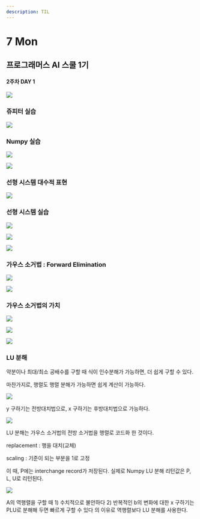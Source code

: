 ```yaml
---
description: TIL
---
```


# 7 Mon

## 프로그래머스 AI 스쿨 1기

#### 2주차 DAY 1

![](../../.gitbook/assets/image%20%2845%29.png)

### 쥬피터 실습

![](../../.gitbook/assets/image%20%2836%29.png)

### Numpy 실습

![](../../.gitbook/assets/image%20%2837%29.png)

![](../../.gitbook/assets/image%20%2831%29.png)

### 선형 시스템 대수적 표현 

![](../../.gitbook/assets/image%20%2839%29.png)

### 선형 시스템 실습 

![](../../.gitbook/assets/image%20%2829%29.png)

![](../../.gitbook/assets/image%20%2823%29.png)

![](../../.gitbook/assets/image%20%2838%29.png)

### 가우스 소거법 : Forward Elimination

![](../../.gitbook/assets/image%20%2830%29.png)

![](../../.gitbook/assets/image%20%2828%29.png)

### 가우스 소거법의 가치

![](../../.gitbook/assets/image%20%2824%29.png)

![](../../.gitbook/assets/image%20%2826%29.png)

![](../../.gitbook/assets/image%20%2827%29.png)

### LU 분해

약분이나 최대/최소 공배수를 구할 때 식이 인수분해가 가능하면, 더 쉽게 구할 수 있다.

마찬가지로,  행렬도 행렬 분해가 가능하면 쉽게 계산이 가능하다.

![](../../.gitbook/assets/image%20%2840%29.png)

y 구하기는 전방대치법으로, x 구하기는 후방대치법으로 가능하다.

![](../../.gitbook/assets/image%20%2832%29.png)

LU 분해는 가우스 소거법의 전방 소거법을 행렬로 코드화 한 것이다.

replacement : 행을 대치\(교체\)

scaling : 기준이 되는 부분을 1로 고정

이 때, P에는 interchange record가 저장된다. 실제로 Numpy LU 분해 리턴값은 P, L, U로 리턴된다.

![](../../.gitbook/assets/image%20%2834%29.png)

A의 역행렬을 구할 때 1\) 수치적으로 불안하다 2\) 반복적인 b의 변화에 대한 x 구하기는 PLU로 분해해 두면 빠르게 구할 수 있다 의 이유로 역행렬보다 LU 분해를 사용한다.



 


